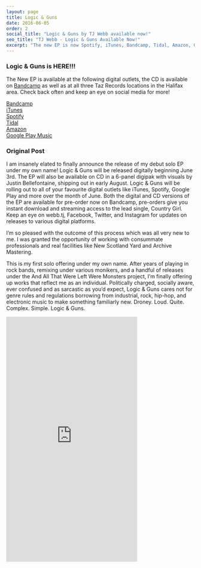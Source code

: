 ```yaml
---
layout: page
title: Logic & Guns
date: 2016-06-05
order: 2
social_title: "Logic & Guns by TJ Webb available now!"
seo_title: "TJ Webb - Logic & Guns Available Now!"
excerpt: "The new EP is now Spotify, iTunes, Bandcamp, Tidal, Amazon, Google Play and more. CD available now for."
---
```


### Logic & Guns is HERE!!!
The New EP is available at the following digital outlets, the CD is
available on [Bandcamp](https://tjwebb.bandcamp.com/album/logic-guns) as well as at all three Taz Records locations in the Halifax area. Check back often and keep an eye on social media for
more!

[Bandcamp](https://tjwebb.bandcamp.com/album/logic-guns)  
[iTunes](https://itunes.apple.com/ca/album/logic-guns-ep/id1117241373)  
[Spotify](https://open.spotify.com/album/6pxN5M0xXF7dyRJWJRPDsf)  
[Tidal](https://listen.tidal.com/artist/7862389)  
[Amazon](http://www.amazon.com/gp/product/B01G739PJK)  
[Google Play Music](https://play.google.com/music/listen#/album/Begbygniz7yoi5ozfsuqvqxwdqa/TJ+Webb/Logic+%26+Guns)  

### Original Post
I am insanely elated to finally announce the release of my debut solo EP under my own name! Logic & Guns will be released digitally beginning June 3rd. The EP will also be available on CD in a 6-panel digipak with visuals by Justin Bellefontaine, shipping out in early August. Logic & Guns will be rolling out to all of your favourite digital outlets like iTunes, Spotify, Google Play and more over the month of June. Both the digital and CD versions of the EP are available for pre-order now on Bandcamp, pre-orders give you instant download and streaming access to the lead single, Country Girl. Keep an eye on webb.tj, Facebook, Twitter, and Instagram for updates on releases to various digital platforms.

I’m so pleased with the outcome of this process which was all very new to me. I was granted the opportunity of working with consummate professionals and real facilities like New Scotland Yard and Archive Mastering.

This is my first solo offering under my own name. After years of playing in rock bands, remixing under various monikers, and a handful of releases under the And All That Were Left Were Monsters project, I’m finally offering up works that reflect me as an individual. Politically charged, socially aware, ever confused and as sarcastic as you’d expect, Logic & Guns cares not for genre rules and regulations borrowing from industrial, rock, hip-hop, and electronic music to make something familiarly new. Droney. Loud. Quite. Complex. Simple. Logic & Guns.

<iframe style="border: 0; width: 350px; height: 654px;" src="https://bandcamp.com/EmbeddedPlayer/album=4226415319/size=large/bgcol=333333/linkcol=0f91ff/transparent=true/" seamless><a href="http://tjwebb.bandcamp.com/album/logic-guns">Logic &amp; Guns by TJ Webb</a></iframe>
